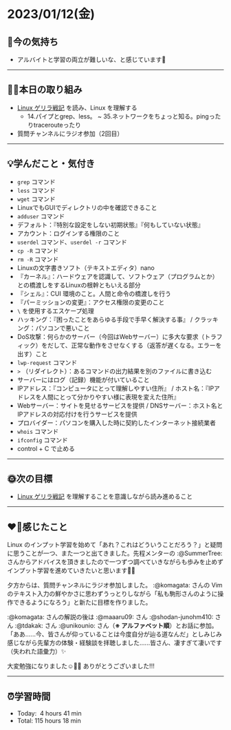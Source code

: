 # 2023/01/12(金)
## 🕺今の気持ち
- アルバイトと学習の両立が難しいな、と感じています🤔

---

## ✍🏻本日の取り組み
- [Linux ゲリラ戦記](https://web.archive.org/web/20210413184001/http://www.garunimo.com/program/linux/) を読み、Linux を理解する
  - 14.パイプとgrep、less。 ~ 35.ネットワークをちょっと知る。pingったりtracerouteったり
- 質問チャンネルにラジオ参加（2回目）

---

## 💡学んだこと・気付き
- `grep` コマンド
- `less` コマンド
- `wget` コマンド
- LinuxでもGUIでディレクトリの中を確認できること
- `adduser` コマンド
- デフォルト：『特別な設定をしない初期状態』『何もしていない状態』
- アカウント：ログインする権限のこと
- `userdel` コマンド、`userdel -r` コマンド
- `cp -R` コマンド
- `rm -R` コマンド
- Linuxの文字書きソフト（テキストエディタ）nano
- 『カーネル』：ハードウェアを認識して、ソフトウェア（プログラムとか）との橋渡しをするLinuxの根幹ともいえる部分
- 『シェル』：CUI 環境のこと。人間と命令の橋渡しを行う
- 『パーミッションの変更』：アクセス権限の変更のこと
- `\` を使用するエスケープ処理
- ハッキング：『困ったことをあらゆる手段で手早く解決する事』 / クラッキング：パソコンで悪いこと
- DoS攻撃：何らかのサーバー（今回はWebサーバー）に多大な要求（トラフィック）をだして、正常な動作をさせなくする（返答が遅くなる。エラーを出す）こと
- `lwp-request` コマンド
- `>` （リダイレクト）：あるコマンドの出力結果を別のファイルに書き込む
- サーバーにはログ（記録）機能が付いていること
- IPアドレス：『コンピュータにとって理解しやすい住所』 / ホスト名：『IPアドレスを人間にとって分かりやすい様に表現を変えた住所』
- Webサーバー：サイトを見せるサービスを提供 / DNSサーバー：ホスト名とIPアドレスの対応付けを行うサービスを提供
- プロバイダー：パソコンを購入した時に契約したインターネット接続業者
- `whois` コマンド
- `ifconfig` コマンド
- control + C で止める

---

## 🌞次の目標
- [Linux ゲリラ戦記](https://web.archive.org/web/20210413184001/http://www.garunimo.com/program/linux/) を理解することを意識しながら読み進めること

---

## ❤️‍🔥感じたこと
Linux のインプット学習を始めて「あれ？これはどういうことだろう？」と疑問に思うことが一つ、また一つと出てきました。先程メンターの :@SummerTree: さんからアドバイスを頂きましたので一つずつ調べていきながらも歩みを止めずインプット学習を進めていきたいと思います✍🏻

夕方からは、質問チャンネルにラジオ参加しました。 :@komagata: さんの Vim のテキスト入力の鮮やかさに思わずうっとりしながら「私も駒形さんのように操作できるようになろう」と新たに目標を作りました。

:@komagata: さんの解説の後は :@maaaru09: さん :@shodan-junohm410: さん  :@tdakak: さん :@unikounio: さん（**※ アルファベット順**）とお話に参加。「ああ......今、皆さんが仰っていることは今度自分が辿る道なんだ」としみじみ感じながら先輩方の体験・経験談を拝聴しました......皆さん、凄すぎて凄いです（失われた語彙力）✨

大変勉強になりました☺️✍🏻
ありがとうございました!!!

---

## ⏰学習時間
- Today:&nbsp; 4 hours 41 min
- Total: 115 hours 18 min
